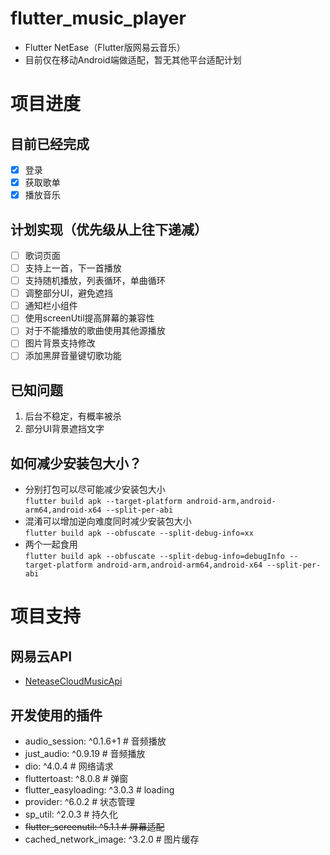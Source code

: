 <!--
 * @Creator: Odd
 * @Date: 2022-02-05 03:56:00
 * @LastEditTime: 2022-02-26 21:29:10
 * @FilePath: \flutter_music_player\README.md
-->
# flutter_music_player

- Flutter NetEase（Flutter版网易云音乐）
- 目前仅在移动Android端做适配，暂无其他平台适配计划

# 项目进度

## 目前已经完成

- [x] 登录
- [x] 获取歌单
- [x] 播放音乐

## 计划实现（优先级从上往下递减）

- [ ] 歌词页面
- [ ] 支持上一首，下一首播放
- [ ] 支持随机播放，列表循环，单曲循环
- [ ] 调整部分UI，避免遮挡
- [ ] 通知栏小组件
- [ ] 使用screenUtil提高屏幕的兼容性
- [ ] 对于不能播放的歌曲使用其他源播放
- [ ] 图片背景支持修改
- [ ] 添加黑屏音量键切歌功能

## 已知问题

1. 后台不稳定，有概率被杀
2. 部分UI背景遮挡文字

## 如何减少安装包大小？

- 分别打包可以尽可能减少安装包大小  
`flutter build apk --target-platform android-arm,android-arm64,android-x64 --split-per-abi`
- 混淆可以增加逆向难度同时减少安装包大小  
`flutter build apk --obfuscate --split-debug-info=xx`
- 两个一起食用  
`flutter build apk --obfuscate --split-debug-info=debugInfo --target-platform android-arm,android-arm64,android-x64 --split-per-abi`

# 项目支持

## 网易云API

- [NeteaseCloudMusicApi](https://github.com/Binaryify/NeteaseCloudMusicApi)

## 开发使用的插件

- audio_session: ^0.1.6+1 # 音频播放
- just_audio: ^0.9.19 # 音频播放
- dio: ^4.0.4 # 网络请求
- fluttertoast: ^8.0.8 # 弹窗
- flutter_easyloading: ^3.0.3 # loading
- provider: ^6.0.2 # 状态管理
- sp_util: ^2.0.3 # 持久化
- ~~flutter_screenutil: ^5.1.1 # 屏幕适配~~
- cached_network_image: ^3.2.0 # 图片缓存
